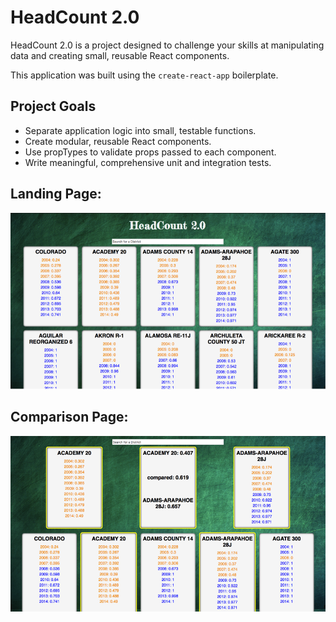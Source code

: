 # HeadCount 2.0

HeadCount 2.0 is a project designed to challenge your skills at manipulating data and creating small, reusable React components.

This application was built using the `create-react-app` boilerplate.

## Project Goals

- Separate application logic into small, testable functions.
- Create modular, reusable React components.
- Use propTypes to validate props passed to each component.
- Write meaningful, comprehensive unit and integration tests.

## Landing Page:

![](./src/images/landing-page.png)

## Comparison Page:

![](./src/images/compare-page.png)
